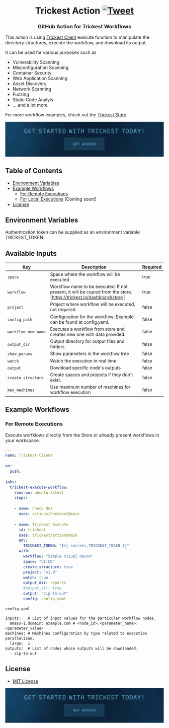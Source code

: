 <h1 align="center">Trickest Action <a href="https://twitter.com/intent/tweet?text=GitHub%20Action%20for%20Trickest%20Workflows%20https%3A%2F%2Fgithub.com%2Ftrickest%2Faction%20%23infosec%20%23recon%20%23bugbountytips%20%23redteam"><img src="https://img.shields.io/badge/Tweet--lightgrey?logo=twitter&style=social" alt="Tweet" height="20"/></a></h1>
<h3 align="center">GitHub Action for Trickest Workflows
</h3>


This action is using [Trickest Client](https://github.com/trickest/trickest-cli) execute function to manipulate the directory structures, execute the workflow, and download its output.

It can be used for various purposes such as 
* Vulnerability Scanning
* Misconfiguration Scanning
* Container Security
* Web Application Scanning
* Asset Discovery
* Network Scanning
* Fuzzing
* Static Code Analyis
* ... and a lot more

For more workflow examples, check out the [Trickest Store](https://trickest.io/dashboard/store).

[<img src="./banner.png" />](https://trickest-access.paperform.co/)

## Table of Contents

  - [Environment Variables](#environment-variables)
  - [Example Workflows](#example-workflows)
    - [For Remote Executions](#for-remote-executions)
    - [For Local Executions](#for-local-executions) (Coming soon!)
  - [License](#license)


## Environment Variables

Authentication token can be supplied as an environment variable TRICKEST_TOKEN.

## Available Inputs


| Key                 | Description                                                                                                             | Required |
| ------------------- | ------------------------------------------------------------------------------------------------------------------------| -------- |
| `space`             | Space where the workflow will be executed                                                                               | true     |
| `workflow`          | Workflow name to be executed. If not present, it will be copied from the store. (https://trickest.io/dashboard/store )  | true     |
| `project`           | Project where workflow will be executed, not required.                                                                  | false    |
| `config_path`       | Configuration for the workflow. Example can be found at config.yaml.                                                    | false    |
| `workflow_new_name` | Executes a workflow from store and creates new one with data provided.                                                  | false    |
| `output_dir`        | Output directory for output files and folders                                                                           | false    |
| `show_params`       | Show parameters in the workflow tree                                                                                    | false    |
| `watch`             | Watch the execution in real time                                                                                        | false    |
| `output`            | Download specific node's outputs                                                                                        | false    |
| `create_structure`  | Create spaces and projects if they don't exist.                                                                         | false    |
| `max_machines`      | Use maximum number of machines for workflow execution                                                                   | false    |


## Example Workflows

### For Remote Executions 

Execute worfklows directly from the Store or already present workflows in your workspace.

```yml
---
name: Trickest Client

on:
  push:

jobs:         
  trickest-execute-workflow:
    runs-on: ubuntu-latest
    steps:

    - name: Check Out
      uses: actions/checkout@main

    - name: Trickest Execute
      id: trickest
      uses: trickest/action@main
      env:
        TRICKEST_TOKEN: "${{ secrets.TRICKEST_TOKEN }}"
      with:
        workflow: "Simple Visual Recon"
        space: "CI-CD"
        create_structure: true
        project: "v1.0"
        watch: true
        output_dir: reports
        #output_all: true
        output: "zip-to-out"
        config: config.yaml
```

`config.yaml`

```
inputs:   # List of input values for the particular workflow nodes.
  amass-1.domain: example.com # <node_id>.<parameter_name>: <parameter_value>
machines: # Machines configuration by type related to execution parallelisam.
  large:  1
outputs:  # List of nodes whose outputs will be downloaded.
  - zip-to-out
```

## License

- [MIT License](https://github.com/trickest/action/blob/main/LICENSE)

[<img src="./banner.png" />](https://trickest-access.paperform.co/)
